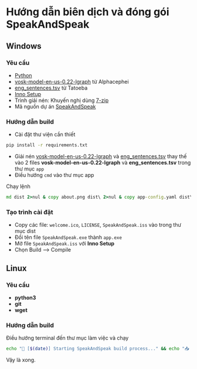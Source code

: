 # Hướng dẫn biên dịch và đóng gói SpeakAndSpeak
## Windows
### Yêu cầu
- [Python](https://www.python.org/downloads/)
- [vosk-model-en-us-0.22-lgraph](https://alphacephei.com/vosk/models/vosk-model-en-us-0.22-lgraph.zip) từ Alphacephei
- [eng_sentences.tsv](https://downloads.tatoeba.org/exports/per_language/eng/eng_sentences.tsv.bz2) từ Tatoeba
- [Inno Setup](https://jrsoftware.org/isdl.php#stable)
- Trình giải nén: Khuyến nghị dùng [7-zip](https://www.7-zip.org/)
- Mã nguồn dự án [SpeakAndSpeak](https://github.com/nguyenhhoa03/SpeakAndSpeak/archive/refs/heads/main.zip)
### Hướng dẫn build
- Cài đặt thư viện cần thiết
```cmd
pip install -r requirements.txt
```
- Giải nén [vosk-model-en-us-0.22-lgraph](https://alphacephei.com/vosk/models/vosk-model-en-us-0.22-lgraph.zip) và [eng_sentences.tsv](https://downloads.tatoeba.org/exports/per_language/eng/eng_sentences.tsv.bz2) thay thế vào 2 files **vosk-model-en-us-0.22-lgraph** và **eng_sentences.tsv** trong thư mục `app`
- Điều hướng `cmd` vào thư mục app

Chạy lệnh
```cmd
md dist 2>nul & copy about.png dist\ 2>nul & copy app-config.yaml dist\ 2>nul & copy eng_sentences.tsv dist\ 2>nul & copy user-data.yaml dist\ 2>nul & copy welcome.png dist\ 2>nul & pyinstaller --onefile --noconsole --add-binary "C:\Users\%USERNAME%\AppData\Local\Programs\Python\Python313\Lib\site-packages\vosk\libvosk.dll;vosk" --add-data "vosk-model-en-us-0.22-lgraph;vosk-model-en-us-0.22-lgraph" --add-data "about.png;." --add-data "app-config.yaml;." --add-data "eng_sentences.tsv;." --add-data "user-data.yaml;." --add-data "welcome.png;." --icon "welcome.ico" --hidden-import "PIL._tkinter_finder" --name "SpeakAndSpeak" app.py & cd dist & echo ✅ Build completed! Run with: SpeakAndSpeak.exe & dir
```
### Tạo trình cài đặt
- Copy các file: `welcome.ico`, `LICENSE`, `SpeakAndSpeak.iss` vào trong thư mục dist
- Đổi tên file `SpeakAndSpeak.exe` thành `app.exe`
- Mở file `SpeakAndSpeak.iss` với **Inno Setup**
- Chọn Build --> Compile

## Linux
### Yêu cầu 
- **python3**
- **git**
- **wget**
 ### Hướng dẫn build
  Điều hướng terminal đến thư mục làm việc và chạy
  ```bash
echo "🚀 [$(date)] Starting SpeakAndSpeak build process..." && echo "📥 [$(date)] Cloning repository..." && git clone https://github.com/nguyenhhoa03/SpeakAndSpeak 2>&1 | tee -a build.log || (echo "⚠️  [$(date)] Repository already exists, continuing..." | tee -a build.log) && cd SpeakAndSpeak && echo "📦 [$(date)] Installing Python dependencies..." | tee -a ../build.log && pip install -r requirements.txt 2>&1 | tee -a ../build.log && cd app && echo "🎤 [$(date)] Downloading Vosk speech recognition model..." | tee -a ../../build.log && wget -nc -v https://alphacephei.com/vosk/models/vosk-model-en-us-0.22-lgraph.zip 2>&1 | tee -a ../../build.log && echo "📚 [$(date)] Downloading Tatoeba English sentences database..." | tee -a ../../build.log && wget -nc -v https://downloads.tatoeba.org/exports/per_language/eng/eng_sentences.tsv.bz2 2>&1 | tee -a ../../build.log && echo "📂 [$(date)] Extracting Vosk model..." | tee -a ../../build.log && unzip -o vosk-model-en-us-0.22-lgraph.zip 2>&1 | tee -a ../../build.log && echo "📄 [$(date)] Extracting sentences database..." | tee -a ../../build.log && bunzip2 -fk eng_sentences.tsv.bz2 2>&1 | tee -a ../../build.log && echo "📁 [$(date)] Creating dist directory and copying assets..." | tee -a ../../build.log && mkdir -p dist && cp about.png app-config.yaml eng_sentences.tsv user-data.yaml welcome.png dist/ 2>&1 | tee -a ../../build.log && echo "🔧 [$(date)] Starting PyInstaller build..." | tee -a ../../build.log && pyinstaller --onefile --noconsole --add-binary "$(python -c 'import vosk, os; print(os.path.join(os.path.dirname(vosk.__file__), "libvosk.so"))'):vosk" --add-data "vosk-model-en-us-0.22-lgraph:vosk-model-en-us-0.22-lgraph" --add-data "about.png:." --add-data "app-config.yaml:." --add-data "eng_sentences.tsv:." --add-data "user-data.yaml:." --add-data "welcome.png:." --icon "welcome.ico" --hidden-import "PIL._tkinter_finder" --name "SpeakAndSpeak" app.py 2>&1 | tee -a ../../build.log && cd dist && echo "📊 [$(date)] Build summary:" | tee -a ../../../build.log && echo "📁 Files in dist directory:" | tee -a ../../../build.log && ls -la | tee -a ../../../build.log && echo "💾 Archive files preserved:" | tee -a ../../../build.log && ls -la ../*.zip ../*.bz2 2>/dev/null | tee -a ../../../build.log || echo "No archive files found" | tee -a ../../../build.log && echo "🎯 Executable info:" | tee -a ../../../build.log && file SpeakAndSpeak 2>/dev/null | tee -a ../../../build.log && echo "📏 File size:" | tee -a ../../../build.log && du -h SpeakAndSpeak | tee -a ../../../build.log && echo "✅ [$(date)] Build completed successfully!" | tee -a ../../../build.log && echo "🚀 Run with: ./SpeakAndSpeak" | tee -a ../../../build.log && echo "📋 Full build log saved to: $(pwd)/../../../build.log"
```
Vậy là xong.
